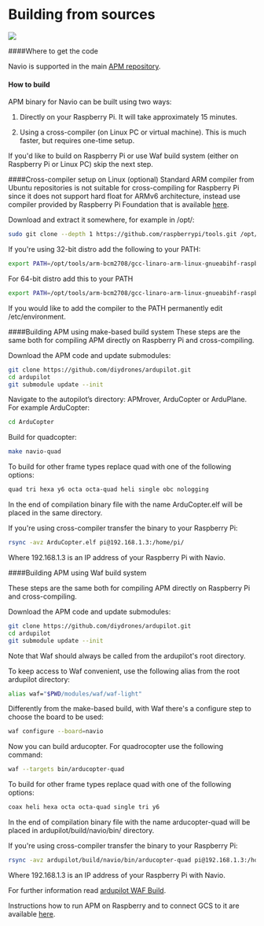 # Building from sources

![](http://www.emlid.com/wp-content/uploads/2014/10/APM.png)

####Where to get the code

Navio is supported in the main [APM repository](https://github.com/diydrones/ardupilot).

#### How to build
APM binary for Navio can be built using two ways:  

1) Directly on your Raspberry Pi. It will take approximately 15 minutes.

2) Using a cross-compiler (on Linux PC or virtual machine). This is much faster, but requires one-time setup.

If you'd like to build on Raspberry Pi or use Waf build system (either on Raspberry Pi or Linux PC) skip the next step.

####Cross-compiler setup on Linux (optional)
Standard ARM compiler from Ubuntu repositories is not suitable for cross-compiling for Raspberry Pi since it does not support hard float for ARMv6 architecture, instead use compiler provided by Raspberry Pi Foundation that is available <a href="https://github.com/raspberrypi/tools" target="_blank" >here</a>.


Download and extract it somewhere, for example in /opt/:

```bash
sudo git clone --depth 1 https://github.com/raspberrypi/tools.git /opt/tools
```


If you're using 32-bit distro add the following to your PATH:

```bash
export PATH=/opt/tools/arm-bcm2708/gcc-linaro-arm-linux-gnueabihf-raspbian/bin:$PATH
```

For 64-bit distro add this to your PATH

```bash 
export PATH=/opt/tools/arm-bcm2708/gcc-linaro-arm-linux-gnueabihf-raspbian-x64/bin:$PATH
```

If you would like to add the compiler to the PATH permanently edit /etc/environment.

####Building APM  using make-based build system
These steps are the same both for compiling APM directly on Raspberry Pi and cross-compiling.

Download the APM code and update submodules:

```bash
git clone https://github.com/diydrones/ardupilot.git
cd ardupilot
git submodule update --init
```
Navigate to the autopilot’s directory: APMrover, ArduCopter or ArduPlane. For example ArduCopter:
```bash
cd ArduCopter
```

Build for quadcopter:
```bash
make navio-quad
```

To build for other frame types replace quad with one of the following options:

```bash
quad tri hexa y6 octa octa-quad heli single obc nologging
```

In the end of compilation binary file with the name ArduCopter.elf will be placed in the same directory.

If you're using cross-compiler transfer the binary to your Raspberry Pi:

```bash
rsync -avz ArduCopter.elf pi@192.168.1.3:/home/pi/
```

Where 192.168.1.3 is an IP address of your Raspberry Pi with Navio.

####Building APM using Waf build system

These steps are the same both for compiling APM directly on Raspberry Pi and cross-compiling.

Download the APM code and update submodules:
```bash
git clone https://github.com/diydrones/ardupilot.git
cd ardupilot
git submodule update --init
```
Note that Waf should always be called from the ardupilot's root directory.

To keep access to Waf convenient, use the following alias from the root ardupilot directory:
```bash
alias waf="$PWD/modules/waf/waf-light"
```
Differently from the make-based build, with Waf there's a configure step to choose the board to be used:
```bash
waf configure --board=navio
```
Now you can build arducopter. For quadrocopter use the following command:
```bash
waf --targets bin/arducopter-quad
```
To build for other frame types replace quad with one of the following options:
```bash
coax heli hexa octa octa-quad single tri y6
```
In the end of compilation binary file with the name arducopter-quad will be placed in ardupilot/build/navio/bin/ directory.

If you're using cross-compiler transfer the binary to your Raspberry Pi:
```bash
rsync -avz ardupilot/build/navio/bin/arducopter-quad pi@192.168.1.3:/home/pi/
```
Where 192.168.1.3 is an IP address of your Raspberry Pi with Navio.

For further information read [ardupilot WAF Build](https://github.com/ArduPilot/ardupilot/blob/master/README-WAF.md).

Instructions how to run APM on Raspberry and to connect GCS to it are available  [here](installation-and-running.md).
